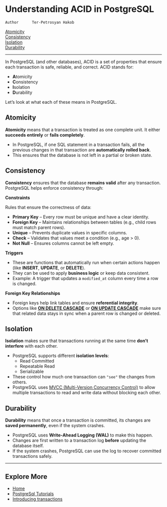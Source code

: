 # Understanding ACID in PostgreSQL

```info
Author      Ter-Petrosyan Hakob
```
[Atomicity](#-atomicity)\
[Consistency](#-consistency)\
[Isolation](#-isolation)\
[Durability](#-durability)

---

In PostgreSQL (and other databases), ACID is a set of properties that ensure each transaction is safe, reliable, and correct. ACID stands for:

- **A**tomicity
- **C**onsistency
- **I**solation
- **D**urability

Let’s look at what each of these means in PostgreSQL.

## Atomicity

**Atomicity** means that a transaction is treated as one complete unit. It either **succeeds entirely** or **fails completely**.

- In PostgreSQL, if one SQL statement in a transaction fails, all the previous changes in that transaction are **automatically rolled back**.
- This ensures that the database is not left in a partial or broken state.

## Consistency

**Consistency** ensures that the database **remains valid** after any transaction. PostgreSQL helps enforce consistency through:

**Constraints**

Rules that ensure the correctness of data:

- **Primary Key** – Every row must be unique and have a clear identity.
- **Foreign Key** – Maintains relationships between tables (e.g., child rows must match parent rows).
- **Unique** – Prevents duplicate values in specific columns.
- **Check** – Validates that values meet a condition (e.g., age > 0).
- **Not Null** – Ensures columns cannot be left empty.

**Triggers**

- These are functions that automatically run when certain actions happen (like **INSERT**, **UPDATE**, or **DELETE**).
- They can be used to apply **business logic** or keep data consistent.
- Example: A trigger that updates a `modified_at` column every time a row is changed.

**Foreign Key Relationships**

- Foreign keys help link tables and ensure **referential integrity**.
- Options like [**ON DELETE CASCADE**](./../cascade/cascade.md) or [**ON UPDATE CASCADE**](./../cascade/cascade.md) make sure that related data stays in sync when a parent row is changed or deleted.


## Isolation

**Isolation** makes sure that transactions running at the same time **don’t interfere** with each other.

- PostgreSQL supports different **isolation levels**:
    - Read Committed
    - Repeatable Read
    - Serializable
- These control how much one transaction can `"see"` the changes from others.
- PostgreSQL uses [MVCC (Multi-Version Concurrency Control)](./3_Multi_Version_Concurrency_Control.md) to allow multiple transactions to read and write data without blocking each other.

## Durability

**Durability** means that once a transaction is committed, its changes are **saved permanently**, even if the system crashes.

- PostgreSQL uses **Write-Ahead Logging (WAL)** to make this happen.
- Changes are first written to a transaction log **before** updating the database itself.
- If the system crashes, PostgreSQL can use the log to recover committed transactions safely.

---

## Explore More

- [Home](./../../README.md)
- [PostgreSql Tutorials](./../tutorials.md)
- [Introducing transactions](./1_Introducing_transactions.md)